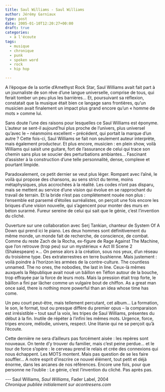 ```yaml
---
title: Saul Williams - Saul Williams
author: Jérémy Garniaux
type: post
date: 2005-01-10T12:20:27+00:00
draft: true
categories:
  - à l'écoute
tags:
  - musique
  - chronique
  - punk
  - spoken word
  - rock
  - hip hop

---
```

A l’époque de la sortie d’Amethyst Rock Star, Saul Williams avait fait part à un journaliste de son rêve d’une langue universelle, comprise de tous, qui ferait tomber un peu plus les barrières… Et, poursuivant sa réflexion, constatait que la musique était bien ce langage sans frontières, qu’un musicien avait finalement un impact plus grand encore qu’un « homme de mots » comme lui.

Sans doute l’une des raisons pour lesquelles ce Saul Williams est éponyme. L’auteur se sent-il aujourd’hui plus proche de l’univers, plus universel qu’avec le – néanmoins excellent – précédent, qui portait la marque d’un autre ? Cette fois-ci, Saul Williams se fait non seulement auteur interprète, mais également producteur. Et plus encore, musicien : en plein show, voilà Williams qui saisit une guitare, fort de l’assurance de celui qui trace son chemin sans plus se soucier des perturbations ambiantes… Fascinant d’assister à la construction d’une telle personnalité, dense, complexe et pourtant limpide.

Paradoxalement, ce petit dernier se veut plus léger. Rompant avec l’aîné, le voilà qui propose des chansons, au sens strict du terme, moins métaphysiques, plus accrochées à la réalité. Les codes n’ont pas disparu, mais se mettent au service d’une vision qui évolue en se rapprochant du travail de terrain. Et la bride n’est pas complètement nouée non plus : l’ensemble est parsemé d’étoiles surréalistes, on perçoit une fois encore les briques d’une vision nouvelle, qui s’agencent pour monter des murs en béton surarmé. Fureur sereine de celui qui sait que le génie, c’est l’invention du cliché.

Ouverture sur une collaboration avec Serj Tankian, chanteur de System Of A Down qui prend ici le piano. Les deux hommes sont définitivement du même monde, un monde fait de recherche, de conscience, de combat. Comme du reste Zach de la Rocha, ex-figure de Rage Against The Machine, que l’on retrouve (trop peu) sur un mystérieux « Act III Scene 2 (Shakespeare) »… On pense alors à la création, sous nos yeux, d’un réseau du troisième type. Des extraterrestres en terre bushienne. Mais justement : voilà poindre à l’horizon les armées de la contre-culture. The countless unnamed. The no ones, the nobodies, the last in line. Ceux-là mêmes auxquels la République avait noué un bâillon en Téflon autour de la bouche, trop effrayée par la force de leurs mots. Mais la pression était trop forte, le bâillon a fini par lâcher comme un vulgaire bout de chiffon. As a great man once said, there is nothing more powerful than an idea whose time has come.

Un peu court peut-être, mais tellement percutant, cet album… La formation, le son, le format, tout ou presque diffère du premier opus – la comparaison est irrésistible – tout sauf la voix, les tripes de Saul Williams, présentes du début à la fin. Inutile de répéter à l’infini les mêmes mots. Urgence, force, tripes encore, mélodie, univers, respect. Une litanie qui ne se perçoit qu’à l’écoute.

Cette dernière ne sera d’ailleurs pas forcément aisée : les repères sont nouveaux. On tente d’y trouver du familier, mais c’est peine perdue… et le tour de force s’opère : le cerveau prend le relais et crée des connexions qui nous échappent. Les MOTS montent. Mais pas question de se les faire souffler… A notre esprit d’inscrire ce nouvel élément, tout petit et déjà énorme, dans les arcanes de nos références. Encore une fois, pour que personne ne l’oublie : Le génie, c’est l’invention du cliché. Pas après pas.

--- Saul Williams, _Saul Williams_, Fader Label, 2004  
_Chronique publiée initialement sur acontresens.com_
